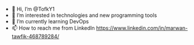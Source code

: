 - 👋 Hi, I’m @TofkY1
- 👀 I’m interested in technologies and new programming tools
- 🌱 I’m currently learning DevOps
- 📫 How to reach me from LinkedIn https://www.linkedin.com/in/marwan-tawfik-468789284/

<!---
TofkY1/TofkY1 is a ✨ special ✨ repository because its `README.md` (this file) appears on your GitHub profile.
You can click the Preview link to take a look at your changes.
--->
